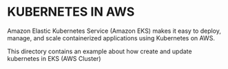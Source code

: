 # KUBERNETES IN AWS
Amazon Elastic Kubernetes Service (Amazon EKS) makes it easy to deploy, manage, and scale containerized applications using Kubernetes on AWS. 

This directory contains an example about how create and update kubernetes in EKS (AWS Cluster)
